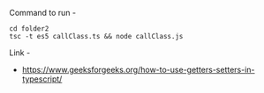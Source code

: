 Command to run - 

```
cd folder2
tsc -t es5 callClass.ts && node callClass.js
```


Link - 
* https://www.geeksforgeeks.org/how-to-use-getters-setters-in-typescript/